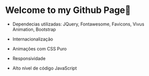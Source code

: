 # Welcome to my Github Page🖖

- Dependecias utilizadas: JQuery, Fontawesome, Favicons, Vivus Animation, Bootstrap

- Internacionalização

- Animações com CSS Puro

- Responsividade

- Alto nível de código JavaScript